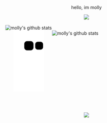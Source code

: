 <p align="center"> hello, im molly </p align="center">
<p align="center">
  
</p align="center">
<p align="center">
<img src="https://github.com/molly127/molly127/rep.gif"/>
  </p align="center">
  
<img align="left" width="430" height="auto" alt="molly's github stats" src="https://github-readme-stats.vercel.app/api?username=molly127&hide=_border=true&title_color=0ff54c&icon_color=0ff54c&text_color=c9d1d9&bg_color=0d1117&show_icons=true;count_private=true&amp;include_all_commits=true">
<img align="right" width="359" height="auto" alt="molly's github stats" src="https://github-readme-stats.vercel.app/api/top-langs/?username=molly127&hide=_border=true&title_color=0ff54c&icon_color=0ff54c&text_color=c9d1d9&bg_color=0d1117&layout=compact&amp;show_icons=true&amp;">
</h2>

<p align="center">
<img src="https://github.com/aex03/aex03/raw/output/github-contribution-grid-snake.svg" alt="snake" style="max-width: 100%;">
</p>
<br>
<br>
<p align="center"><img src="https://metrics.lecoq.io/molly127?template=classic&achievements=1&achievements.threshold=C&achievements.secrets=true&achievements.display=compact&achievements.limit=0&config.timezone=Asia%2FDhaka"></p align="center">
<br>
<br>
<br>
